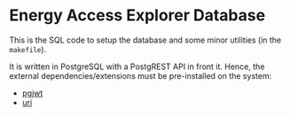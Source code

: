 # Energy Access Explorer Database

This is the SQL code to setup the database and some minor utilities (in the
`makefile`).

It is written in PostgreSQL with a PostgREST API in front it. Hence, the
external dependencies/extensions must be pre-installed on the system:
- [pgjwt](https://github.com/michelp/pgjwt)
- [uri](https://github.com/petere/pguri)
